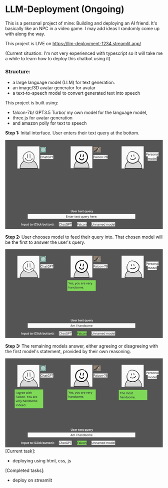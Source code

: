 # LLM-Deployment (Ongoing)
This is a personal project of mine: Building and deploying an AI friend. It's basically like an NPC in a video game. I may add ideas I randomly come up with along the way.

This project is LIVE on https://llm-deployment-1234.streamlit.app/ 

(Current situation: I'm not very experienced with typescript so it will take me a while to learn how to deploy this chatbot using it)
### Structure:
  - a large language model (LLM) for text generation.
  - an image/3D avatar generator for avatar
  - a text-to-speech model to convert generated text into speech

This project is built using:

  - falcon-7b/ GPT3.5 Turbo/ my own model for the language model, 
  - three.js for avatar generation
  - and amazon polly for text to speech



**Step 1:** Inital interface. User enters their text query at the bottom.

![Image 1](images/1.jpg)

**Step 2:** User chooses model to feed their query into. That chosen model will be the first to answer the user's query.

![Image 2](images/2.jpg)

**Step 3:** The remaining models answer, either agreeing or disagreeing with the first model's statement, provided by their own reasoning.

![Image 3](images/3.jpg)
[Current task]: 
- deploying using html, css, js

[Completed tasks]:
- deploy on streamlit

